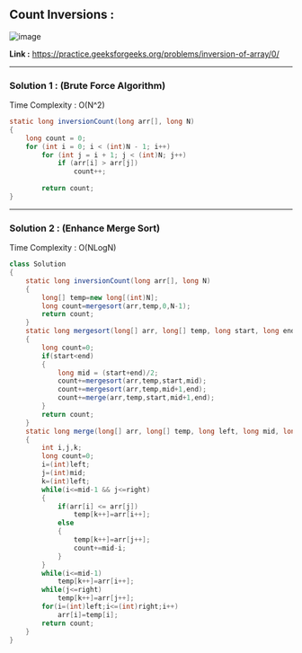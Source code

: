 ## Count Inversions :

![image](https://user-images.githubusercontent.com/23376002/174343789-a3a0de11-d2b5-434f-a698-cb54fbd71160.png)


**Link :** https://practice.geeksforgeeks.org/problems/inversion-of-array/0/

-------------------------------------------------------------------------------------------------------------------------------------------------------


### Solution 1 : (Brute Force Algorithm)

Time Complexity : O(N^2)


```java
static long inversionCount(long arr[], long N)
{
    long count = 0;    
    for (int i = 0; i < (int)N - 1; i++)
        for (int j = i + 1; j < (int)N; j++)
            if (arr[i] > arr[j])
                count++;
 
        return count;
}
```


-------------------------------------------------------------------------------------------------------------------------------------------------------

### Solution 2 : (Enhance Merge Sort)

Time Complexity : O(NLogN)


```java
class Solution
{
    static long inversionCount(long arr[], long N)
    {
        long[] temp=new long[(int)N];
        long count=mergesort(arr,temp,0,N-1);
        return count;
    }
    static long mergesort(long[] arr, long[] temp, long start, long end)
    {
        long count=0;
        if(start<end)
        {
            long mid = (start+end)/2;
            count+=mergesort(arr,temp,start,mid);
            count+=mergesort(arr,temp,mid+1,end);
            count+=merge(arr,temp,start,mid+1,end);
        }
        return count;
    }
    static long merge(long[] arr, long[] temp, long left, long mid, long right)
    {
        int i,j,k;
        long count=0;
        i=(int)left;
        j=(int)mid;
        k=(int)left;
        while(i<=mid-1 && j<=right)
        {
            if(arr[i] <= arr[j])
                temp[k++]=arr[i++];
            else
            {
                temp[k++]=arr[j++];
                count+=mid-i;
            }
        }
        while(i<=mid-1)
            temp[k++]=arr[i++];
        while(j<=right)
            temp[k++]=arr[j++];
        for(i=(int)left;i<=(int)right;i++)
            arr[i]=temp[i];
        return count;
    }
}

```



